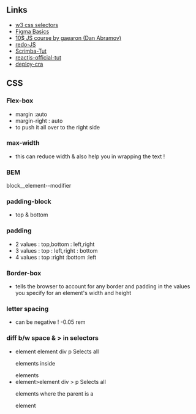 ## Links 
- [w3 css selectors](https://www.w3schools.com/cssref/css_selectors.asp)
- [Figma Basics](https://www.youtube.com/watch?v=ybc2gkvjMDs)
- [10$ JS course by gaearon (Dan Abramov)](https://justjavascript.com/)
- [redo-JS](https://developer.mozilla.org/en-US/docs/Web/JavaScript/A_re-introduction_to_JavaScript)
- [Scrimba-Tut](https://scrimba.com/learn/learnreact/main-section-co48340cd80b68fccc25166ce)
- [reactjs-official-tut](https://reactjs.org/tutorial/tutorial.html#overview)
- [deploy-cra](https://create-react-app.dev/docs/deployment/)

## CSS

### Flex-box
- margin :auto
- margin-right : auto
- to push it all over to the right side 

### max-width 
- this can reduce width & also help you in wrapping the text !

### BEM
block__element--modifier

### padding-block
- top & bottom

### padding
- 2 values : top,bottom  : left,right
- 3 values : top : left,right : bottom
- 4 values : top :right :bottom :left

### Border-box 
- tells the browser to account for any border and padding in the values you specify for an element's width and height

### letter spacing 
- can be negative ! -0.05 rem

### diff b/w space & > in selectors

- element element	div p	Selects all <p> elements inside <div> elements
- element>element	div > p	Selects all <p> elements where the parent is a <div> element

  
  
